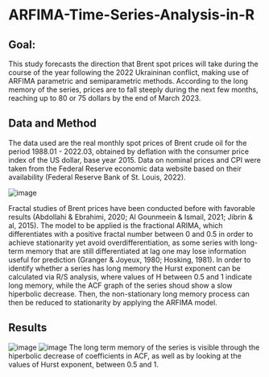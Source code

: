 # ARFIMA-Time-Series-Analysis-in-R

## Goal:
This study forecasts the direction that Brent spot prices will take during the course of the year following the 2022 Ukraininan conflict,  making use of ARFIMA parametric and semiparametric methods. According to the long memory of the series, prices are to fall steeply during the next few months, reaching up to 80 or 75 dollars by the end of March 2023.

## Data and Method
The data used  are the real monthly spot prices of Brent crude oil for the period 1988.01 - 2022.03, obtained by deflation with the consumer price index of the US dollar, base year 2015. Data on nominal prices and CPI were taken from the Federal Reserve economic data website based on their availability (Federal Reserve Bank of St. Louis, 2022).

![image](https://user-images.githubusercontent.com/101098099/222784267-637822f3-fd55-4f51-be25-3954f8ca493a.png)

Fractal studies of Brent prices have been conducted before with favorable results (Abdollahi & Ebrahimi, 2020; Al Gounmeein & Ismail, 2021; Jibrin & al, 2015). The model to be applied is the fractional ARIMA, which differentiates with a positive fractal number between 0 and 0.5 in order to achieve stationarity yet avoid overdifferentiation, as some series with long-term memory that are still differentiated at lag one may lose information useful for prediction (Granger & Joyeux, 1980; Hosking, 1981). In order to identify whether a series has long memory the Hurst exponent can be calculated via R/S analysis, where values of  H between 0.5 and 1 indicate long memory, while the ACF graph of the series shoud show a slow hiperbolic decrease. Then, the non-stationary long memory process can then be reduced to stationarity by applying the ARFIMA model.


## Results
![image](https://user-images.githubusercontent.com/101098099/222784760-87cdb8f3-2651-4da0-8a9c-500e849fd3c3.png)
![image](https://user-images.githubusercontent.com/101098099/222784890-add6d607-cb26-472a-bed2-5d7a42ba5998.png)
The long term memory of the series is visible through the hiperbolic decrease of coefficients in ACF, as well as by looking at the values of Hurst exponent, between 0.5 and 1.
